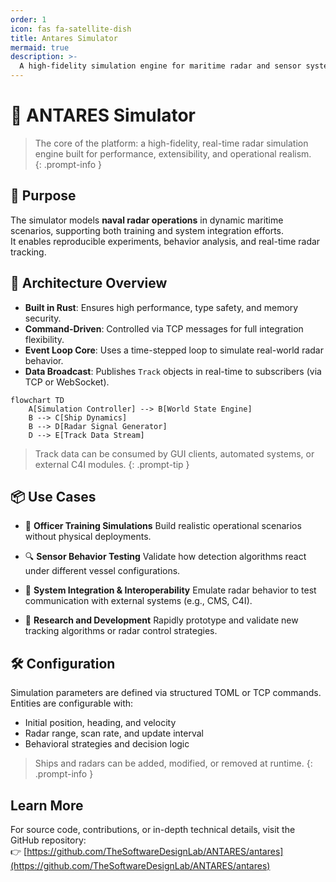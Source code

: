 ```yaml
---
order: 1
icon: fas fa-satellite-dish
title: Antares Simulator
mermaid: true
description: >-
  A high-fidelity simulation engine for maritime radar and sensor systems, designed for real-time experimentation and analysis.
---
```


# 🧠 ANTARES Simulator

> The core of the platform: a high-fidelity, real-time radar simulation engine built for performance, extensibility, and operational realism.  
{: .prompt-info }

## 🎯 Purpose

The simulator models **naval radar operations** in dynamic maritime scenarios, supporting both training and system integration efforts.  
It enables reproducible experiments, behavior analysis, and real-time radar tracking.

## 🔄 Architecture Overview

- **Built in Rust**: Ensures high performance, type safety, and memory security.
- **Command-Driven**: Controlled via TCP messages for full integration flexibility.
- **Event Loop Core**: Uses a time-stepped loop to simulate real-world radar behavior.
- **Data Broadcast**: Publishes `Track` objects in real-time to subscribers (via TCP or WebSocket).

```mermaid
flowchart TD
    A[Simulation Controller] --> B[World State Engine]
    B --> C[Ship Dynamics]
    B --> D[Radar Signal Generator]
    D --> E[Track Data Stream]
```

> Track data can be consumed by GUI clients, automated systems, or external C4I modules.
> {: .prompt-tip }

## 📦 Use Cases

* 🧭 **Officer Training Simulations**
  Build realistic operational scenarios without physical deployments.

* 🔍 **Sensor Behavior Testing**
  Validate how detection algorithms react under different vessel configurations.

* 🧪 **System Integration & Interoperability**
  Emulate radar behavior to test communication with external systems (e.g., CMS, C4I).

* 🧰 **Research and Development**
  Rapidly prototype and validate new tracking algorithms or radar control strategies.

## 🛠️ Configuration

Simulation parameters are defined via structured TOML or TCP commands.
Entities are configurable with:

* Initial position, heading, and velocity
* Radar range, scan rate, and update interval
* Behavioral strategies and decision logic

> Ships and radars can be added, modified, or removed at runtime.
> {: .prompt-info }

## Learn More

For source code, contributions, or in-depth technical details, visit the GitHub repository:  
👉 [https://github.com/TheSoftwareDesignLab/ANTARES/antares](https://github.com/TheSoftwareDesignLab/ANTARES/antares)

